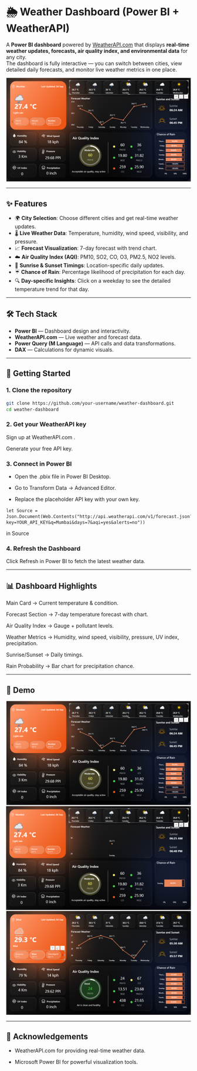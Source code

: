 # 🌦️ Weather Dashboard (Power BI + WeatherAPI)

A **Power BI dashboard** powered by [WeatherAPI.com](https://www.weatherapi.com/) that displays **real-time weather updates, forecasts, air quality index, and environmental data** for any city.  
The dashboard is fully interactive — you can switch between cities, view detailed daily forecasts, and monitor live weather metrics in one place.

![Weather Dashboard Screenshot](Images/dashboard.png)

---

## ✨ Features

- 🌍 **City Selection**: Choose different cities and get real-time weather updates.
- 🌡️ **Live Weather Data**: Temperature, humidity, wind speed, visibility, and pressure.
- 📈 **Forecast Visualization**: 7-day forecast with trend chart.
- ☁️ **Air Quality Index (AQI)**: PM10, SO2, CO, O3, PM2.5, NO2 levels.
- 🌅 **Sunrise & Sunset Timings**: Location-specific daily updates.
- ☔ **Chance of Rain**: Percentage likelihood of precipitation for each day.
- 🔍 **Day-specific Insights**: Click on a weekday to see the detailed temperature trend for that day.

---

## 🛠️ Tech Stack

- **Power BI** — Dashboard design and interactivity.
- **WeatherAPI.com** — Live weather and forecast data.
- **Power Query (M Language)** — API calls and data transformations.
- **DAX** — Calculations for dynamic visuals.

---

## 🚀 Getting Started

### 1. Clone the repository
```bash
git clone https://github.com/your-username/weather-dashboard.git
cd weather-dashboard
```
### 2. Get your WeatherAPI key

Sign up at WeatherAPI.com
.

Generate your free API key.

### 3. Connect in Power BI

- Open the .pbix file in Power BI Desktop.

- Go to Transform Data → Advanced Editor.

- Replace the placeholder API key with your own key.
```
let Source = Json.Document(Web.Contents("http://api.weatherapi.com/v1/forecast.json?key=YOUR_API_KEY&q=Mumbai&days=7&aqi=yes&alerts=no"))
```
in Source
### 4. Refresh the Dashboard

Click Refresh in Power BI to fetch the latest weather data.

---

## 📊 Dashboard Highlights

Main Card → Current temperature & condition.

Forecast Section → 7-day temperature forecast with chart.

Air Quality Index → Gauge + pollutant levels.

Weather Metrics → Humidity, wind speed, visibility, pressure, UV index, precipitation.

Sunrise/Sunset → Daily timings.

Rain Probability → Bar chart for precipitation chance.

---

## 📸 Demo

![Weather Dashboard Screenshot](Images/dashboard.png)
![Weather Dashboard Screenshot](Images/dashboard_2.png)
![Weather Dashboard Screenshot](Images/dashboard_3.png)

---

## 🙌 Acknowledgements

- WeatherAPI.com for providing real-time weather data.

- Microsoft Power BI for powerful visualization tools.
